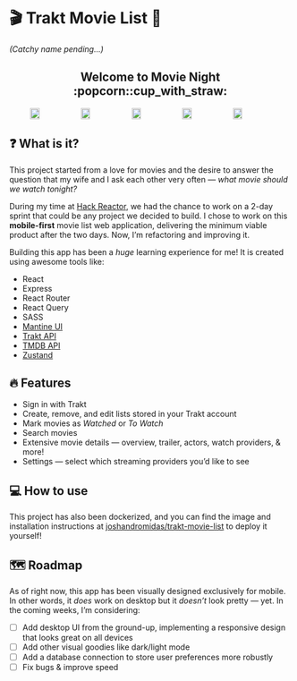 # 🎬 Trakt Movie List 📱

_(Catchy name pending...)_

<h2 align="center">Welcome to Movie Night :popcorn::cup_with_straw:</h2>

<div style="display:flex" align="center">
   <img src="https://ik.imagekit.io/joshandromidas/github-assets/CA1502D0-8661-46F7-9FE0-3546B590471F_1_102_o_FJv15f3of.jpeg?ik-sdk-version=javascript-1.4.3&updatedAt=1652884803036" width="18%"/>
   <img src="https://ik.imagekit.io/joshandromidas/github-assets/E12F3F59-BC1F-4EEB-BBED-A02C55A799B9_1_102_o_wYhLiA3c0.jpeg?ik-sdk-version=javascript-1.4.3&updatedAt=1652885339848" width="18%"/>
   <img src="https://ik.imagekit.io/joshandromidas/github-assets/825894E3-E9AD-4D9B-B5B8-A24042E42F72_1_102_o_jLTy7bQ1n.jpeg?ik-sdk-version=javascript-1.4.3&updatedAt=1652885339890" width="18%"/>
   <img src="https://ik.imagekit.io/joshandromidas/github-assets/740E43C0-BC4E-4086-91AC-BC5013379673_1_102_o_Yg1iQC2Ov.jpeg?ik-sdk-version=javascript-1.4.3&updatedAt=1652884803117" width="18%"/>
   <img src="https://ik.imagekit.io/joshandromidas/github-assets/9D23C40C-9789-482D-8E7E-729B6538ED3B_1_102_o_UJdAslEg6.jpeg?ik-sdk-version=javascript-1.4.3&updatedAt=1652884803318" width="18%"/>
</div>

## ❓ What is it?

This project started from a love for movies and the desire to answer the question that my wife and I ask each other very often — _what movie should we watch tonight?_

During my time at [Hack Reactor](https://www.hackreactor.com/), we had the chance to work on a 2-day sprint that could be any project we decided to build. I chose to work on this **mobile-first** movie list web application, delivering the minimum viable product after the two days. Now, I’m refactoring and improving it.

Building this app has been a _huge_ learning experience for me! It is created using awesome tools like:

- React
- Express
- React Router
- React Query
- SASS
- [Mantine UI](https://mantine.dev/)
- [Trakt API](https://trakt.docs.apiary.io/)
- [TMDB API](https://developers.themoviedb.org/3)
- [Zustand](https://github.com/pmndrs/zustand)

## 🔥 Features

- Sign in with Trakt
- Create, remove, and edit lists stored in your Trakt account
- Mark movies as _Watched_ or _To Watch_
- Search movies
- Extensive movie details — overview, trailer, actors, watch providers, & more!
- Settings — select which streaming providers you’d like to see

## 💻 How to use

This project has also been dockerized, and you can find the image and installation instructions at [joshandromidas/trakt-movie-list](https://hub.docker.com/r/joshandromidas/trakt-movie-list) to deploy it yourself!

## 🗺️ Roadmap

As of right now, this app has been visually designed exclusively for mobile. In other words, it _does_ work on desktop but it _doesn’t_ look pretty — yet. In the coming weeks, I’m considering:

- [ ] Add desktop UI from the ground-up, implementing a responsive design that looks great on all devices
- [ ] Add other visual goodies like dark/light mode
- [ ] Add a database connection to store user preferences more robustly
- [ ] Fix bugs & improve speed
